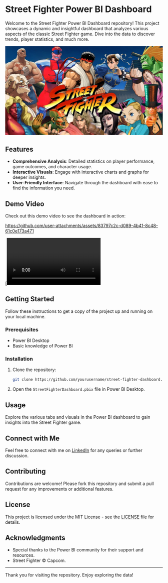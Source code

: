 # Street Fighter Power BI Dashboard

Welcome to the Street Fighter Power BI Dashboard repository! This project showcases a dynamic and insightful dashboard that analyzes various aspects of the classic Street Fighter game. Dive into the data to discover trends, player statistics, and much more.

![Street Fighter](https://github.com/Mylinear/Power_Bi/blob/main/Street_Fighter/streetfighter.jpg)

## Features

- **Comprehensive Analysis**: Detailed statistics on player performance, game outcomes, and character usage.
- **Interactive Visuals**: Engage with interactive charts and graphs for deeper insights.
- **User-Friendly Interface**: Navigate through the dashboard with ease to find the information you need.

## Demo Video

Check out this demo video to see the dashboard in action:


https://github.com/user-attachments/assets/83797c2c-d089-4b41-8c48-61c0e173a471


[![Street Fighter Power BI Dashboard](https://github.com/Mylinear/Power_Bi/blob/main/Street_Fighter/streetfighter.mp4)

## Getting Started

Follow these instructions to get a copy of the project up and running on your local machine.

### Prerequisites

- Power BI Desktop
- Basic knowledge of Power BI

### Installation

1. Clone the repository:
    ```sh
    git clone https://github.com/yourusername/street-fighter-dashboard.git
    ```

2. Open the `StreetFighterDashboard.pbix` file in Power BI Desktop.

## Usage

Explore the various tabs and visuals in the Power BI dashboard to gain insights into the Street Fighter game.

## Connect with Me

Feel free to connect with me on [LinkedIn](https://www.linkedin.com/in/mustafayasinkunduz) for any queries or further discussion.

## Contributing

Contributions are welcome! Please fork this repository and submit a pull request for any improvements or additional features.

## License

This project is licensed under the MIT License - see the [LICENSE](LICENSE) file for details.

## Acknowledgments

- Special thanks to the Power BI community for their support and resources.
- Street Fighter © Capcom.

---

Thank you for visiting the repository. Enjoy exploring the data!

